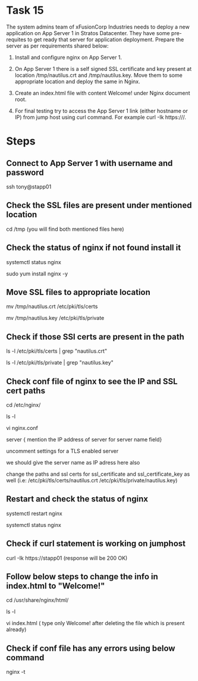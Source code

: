 # Task 15
The system admins team of xFusionCorp Industries needs to deploy a new application on App Server 1 in Stratos Datacenter. They have some pre-requites to get ready that server for application deployment. Prepare the server as per requirements shared below:

1. Install and configure nginx on App Server 1.

2. On App Server 1 there is a self signed SSL certificate and key present at location /tmp/nautilus.crt and /tmp/nautilus.key. Move them to some appropriate location and deploy the same in Nginx.

3. Create an index.html file with content Welcome! under Nginx document root.

4. For final testing try to access the App Server 1 link (either hostname or IP) from jump host using curl command. For example curl -Ik https://<app-server-ip>/.

# Steps
## Connect to App Server 1 with username and password
ssh tony@stapp01
## Check the SSL files are present under mentioned location
cd /tmp (you will find both mentioned files here)
## Check the status of nginx if not found install it 
systemctl status nginx

sudo yum install nginx -y 
## Move SSL files to appropriate location
mv /tmp/nautilus.crt /etc/pki/tls/certs

mv /tmp/nautilus.key  /etc/pki/tls/private
## Check if those SSl certs are present in the path
ls -l /etc/pki/tls/certs | grep "nautilus.crt"

ls -l /etc/pki/tls/private | grep "nautilus.key"
## Check conf file of nginx to see the IP and SSL cert paths
cd /etc/nginx/

ls -l

vi nginx.conf

server { mention the IP address of server for server name field}

uncomment settings for a TLS enabled server

we should give the server name as IP adress here also

change the paths and ssl certs for ssl_certificate and ssl_certificate_key as well (i.e: /etc/pki/tls/certs/nautilus.crt /etc/pki/tls/private/nautilus.key)
## Restart and check the status of nginx
systemctl restart nginx

systemctl status nginx
## Check if curl statement is working on jumphost
curl -Ik https://stapp01 (response will be 200 OK)
## Follow below steps to change the info in index.html to "Welcome!"
cd /usr/share/nginx/html/

ls -l

vi index.html ( type only Welcome! after deleting the file which is present already)
## Check if conf file has any errors using below command
nginx -t
